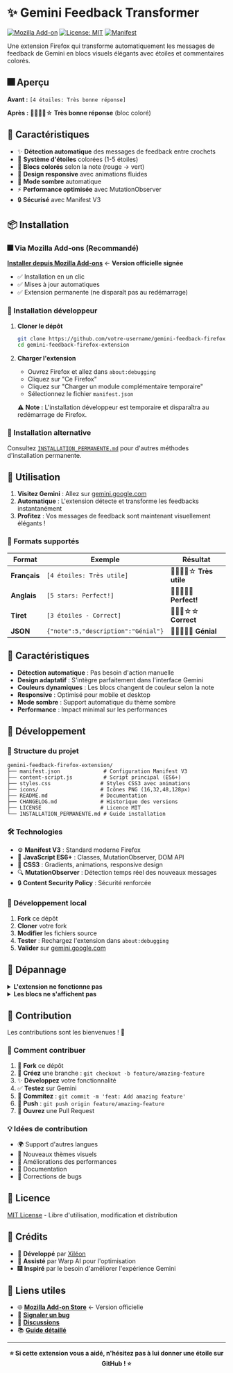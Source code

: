 # ✨ Gemini Feedback Transformer

[![Mozilla Add-on](https://img.shields.io/amo/v/{addon-id}?label=Firefox%20Add-on&logo=firefox)](https://addons.mozilla.org/fr/firefox/addon/gemini-feedback-transformer/)
[![License: MIT](https://img.shields.io/badge/License-MIT-yellow.svg)](https://opensource.org/licenses/MIT)
[![Manifest](https://img.shields.io/badge/Manifest-V3-brightgreen.svg)](https://developer.mozilla.org/en-US/docs/Mozilla/Add-ons/WebExtensions/manifest.json)

Une extension Firefox qui transforme automatiquement les messages de feedback de Gemini en blocs visuels élégants avec étoiles et commentaires colorés.

## 🎆 Aperçu

**Avant :** `[4 étoiles: Très bonne réponse]`

**Après :** 🌟🌟🌟🌟☆ **Très bonne réponse** (bloc coloré)

## 🚀 Caractéristiques

- ✨ **Détection automatique** des messages de feedback entre crochets
- 🌟 **Système d'étoiles** colorées (1-5 étoiles)
- 🎨 **Blocs colorés** selon la note (rouge → vert)
- 📱 **Design responsive** avec animations fluides
- 🌙 **Mode sombre** automatique
- ⚡ **Performance optimisée** avec MutationObserver
- 🔒 **Sécurisé** avec Manifest V3

## 📦 Installation

### 🎆 Via Mozilla Add-ons (Recommandé)

**[Installer depuis Mozilla Add-ons](https://addons.mozilla.org/fr/firefox/addon/gemini-feedback-transformer/)** ← **Version officielle signée**

- ✅ Installation en un clic
- ✅ Mises à jour automatiques
- ✅ Extension permanente (ne disparaît pas au redémarrage)

### 🔧 Installation développeur

1. **Cloner le dépôt**
   ```bash
   git clone https://github.com/votre-username/gemini-feedback-firefox-extension.git
   cd gemini-feedback-firefox-extension
   ```

2. **Charger l'extension**
   - Ouvrez Firefox et allez dans `about:debugging`
   - Cliquez sur "Ce Firefox"
   - Cliquez sur "Charger un module complémentaire temporaire"
   - Sélectionnez le fichier `manifest.json`

   ⚠️ **Note :** L'installation développeur est temporaire et disparaîtra au redémarrage de Firefox.

### 📄 Installation alternative

Consultez [`INSTALLATION_PERMANENTE.md`](INSTALLATION_PERMANENTE.md) pour d'autres méthodes d'installation permanente.

## 🎁 Utilisation

1. **Visitez Gemini** : Allez sur [gemini.google.com](https://gemini.google.com)
2. **Automatique** : L'extension détecte et transforme les feedbacks instantanément
3. **Profitez** : Vos messages de feedback sont maintenant visuellement élégants !

### 📝 Formats supportés

| Format | Exemple | Résultat |
|--------|---------|----------|
| **Français** | `[4 étoiles: Très utile]` | 🌟🌟🌟🌟☆ **Très utile** |
| **Anglais** | `[5 stars: Perfect!]` | 🌟🌟🌟🌟🌟 **Perfect!** |
| **Tiret** | `[3 étoiles - Correct]` | 🌟🌟🌟☆☆ **Correct** |
| **JSON** | `{"note":5,"description":"Génial"}` | 🌟🌟🌟🌟🌟 **Génial** |

## 🎨 Caractéristiques

- **Détection automatique** : Pas besoin d'action manuelle
- **Design adaptatif** : S'intègre parfaitement dans l'interface Gemini
- **Couleurs dynamiques** : Les blocs changent de couleur selon la note
- **Responsive** : Optimisé pour mobile et desktop
- **Mode sombre** : Support automatique du thème sombre
- **Performance** : Impact minimal sur les performances

## 🔧 Développement

### 📁 Structure du projet

```
gemini-feedback-firefox-extension/
├── manifest.json              # Configuration Manifest V3
├── content-script.js          # Script principal (ES6+)
├── styles.css                # Styles CSS3 avec animations
├── icons/                    # Icônes PNG (16,32,48,128px)
├── README.md                 # Documentation
├── CHANGELOG.md              # Historique des versions
├── LICENSE                   # Licence MIT
└── INSTALLATION_PERMANENTE.md # Guide installation
```

### 🛠️ Technologies

- ⚙️ **Manifest V3** : Standard moderne Firefox
- 📜 **JavaScript ES6+** : Classes, MutationObserver, DOM API
- 🎨 **CSS3** : Gradients, animations, responsive design
- 🔍 **MutationObserver** : Détection temps réel des nouveaux messages
- 🔒 **Content Security Policy** : Sécurité renforcée

### 📝 Développement local

1. **Fork** ce dépôt
2. **Cloner** votre fork
3. **Modifier** les fichiers source
4. **Tester** : Rechargez l'extension dans `about:debugging`
5. **Valider** sur [gemini.google.com](https://gemini.google.com)

## 🐛 Dépannage

<details>
<summary><b>L'extension ne fonctionne pas</b></summary>

- ✅ Vérifiez que l'extension est **activée** dans `about:addons`
- 🔄 **Rechargez** la page Gemini
- 🛠️ Ouvrez la **console développeur** (F12) pour voir les erreurs
- 🔄 **Redémarrez** Firefox si nécessaire

</details>

<details>
<summary><b>Les blocs ne s'affichent pas</b></summary>

- 📝 Vérifiez le **format** : `[X étoiles: commentaire]` ou `[X stars: comment]`
- 🌐 Confirmez que vous êtes sur **gemini.google.com**
- ⏱️ Attendez quelques secondes (détection automatique)
- 🔄 Essayez de **recharger l'extension** dans `about:debugging`

</details>

## 🤝 Contribution

Les contributions sont les bienvenues ! 🎉

### 🚀 Comment contribuer

1. 🍴 **Fork** ce dépôt
2. 🌱 **Créez** une branche : `git checkout -b feature/amazing-feature`
3. ✨ **Développez** votre fonctionnalité
4. ✅ **Testez** sur Gemini
5. 📝 **Commitez** : `git commit -m 'feat: Add amazing feature'`
6. 🚀 **Push** : `git push origin feature/amazing-feature`
7. 📨 **Ouvrez** une Pull Request

### 💡 Idées de contribution

- 🌍 Support d'autres langues
- 🎨 Nouveaux thèmes visuels
- 🔧 Améliorations des performances
- 📝 Documentation
- 🐛 Corrections de bugs

## 📄 Licence

[MIT License](LICENSE) - Libre d'utilisation, modification et distribution

## 👥 Crédits

- 🚀 **Développé** par [Xiléon](https://github.com/Xileon-exe) 
- 🤖 **Assisté** par Warp AI pour l'optimisation
- 🎆 **Inspiré** par le besoin d'améliorer l'expérience Gemini

## 🔗 Liens utiles

- 🌐 **[Mozilla Add-on Store](https://addons.mozilla.org/firefox/addon/your-addon-slug/)** ← Version officielle
- 🐛 **[Signaler un bug](https://github.com/votre-username/gemini-feedback-firefox-extension/issues)**
- 💬 **[Discussions](https://github.com/votre-username/gemini-feedback-firefox-extension/discussions)**
- 📚 **[Guide détaillé](INSTALLATION_PERMANENTE.md)**

---

<div align="center">

**⭐ Si cette extension vous a aidé, n'hésitez pas à lui donner une étoile sur GitHub ! ⭐**

</div>

